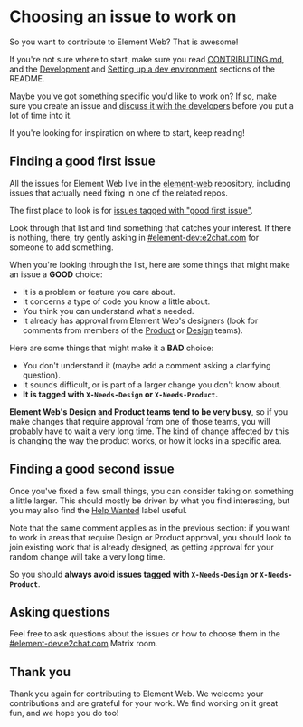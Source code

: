 # Choosing an issue to work on

So you want to contribute to Element Web? That is awesome!

If you're not sure where to start, make sure you read
[CONTRIBUTING.md](../CONTRIBUTING.md), and the
[Development](../README.md#development) and
[Setting up a dev environment](../README.md#setting-up-a-dev-environment)
sections of the README.

Maybe you've got something specific you'd like to work on? If so, make sure you
create an issue and
[discuss it with the developers](https://matrix.to/#/#element-dev:e2chat.com)
before you put a lot of time into it.

If you're looking for inspiration on where to start, keep reading!

## Finding a good first issue

All the issues for Element Web live in the
[element-web](https://github.com/element-hq/element-web) repository, including
issues that actually need fixing in one of the related repos.

The first place to look is for
[issues tagged with "good first issue"](https://github.com/element-hq/element-web/issues?q=is%3Aopen+is%3Aissue+label%3A%22good+first+issue%22).

Look through that list and find something that catches your interest. If there
is nothing, there, try gently asking in
[#element-dev:e2chat.com](https://matrix.to/#/#element-dev:e2chat.com) for
someone to add something.

When you're looking through the list, here are some things that might make an
issue a **GOOD** choice:

- It is a problem or feature you care about.
- It concerns a type of code you know a little about.
- You think you can understand what's needed.
- It already has approval from Element Web's designers (look for comments from
  members of the
  [Product](https://github.com/orgs/element-hq/teams/product/members) or
  [Design](https://github.com/orgs/element-hq/teams/design/members) teams).

Here are some things that might make it a **BAD** choice:

- You don't understand it (maybe add a comment asking a clarifying question).
- It sounds difficult, or is part of a larger change you don't know about.
- **It is tagged with `X-Needs-Design` or `X-Needs-Product`.**

**Element Web's Design and Product teams tend to be very busy**, so if you make
changes that require approval from one of those teams, you will probably have
to wait a very long time. The kind of change affected by this is changing the
way the product works, or how it looks in a specific area.

## Finding a good second issue

Once you've fixed a few small things, you can consider taking on something a
little larger. This should mostly be driven by what you find interesting, but
you may also find the
[Help Wanted](https://github.com/element-hq/element-web/issues?q=is%3Aissue+is%3Aopen+sort%3Aupdated-desc+label%3A%22Help+Wanted%22)
label useful.

Note that the same comment applies as in the previous section: if you want to
work in areas that require Design or Product approval, you should look to join
existing work that is already designed, as getting approval for your random
change will take a very long time.

So you should **always avoid issues tagged with `X-Needs-Design` or
`X-Needs-Product`**.

## Asking questions

Feel free to ask questions about the issues or how to choose them in the
[#element-dev:e2chat.com](https://matrix.to/#/#element-dev:e2chat.com) Matrix
room.

## Thank you

Thank you again for contributing to Element Web. We welcome your contributions
and are grateful for your work. We find working on it great fun, and we hope
you do too!
